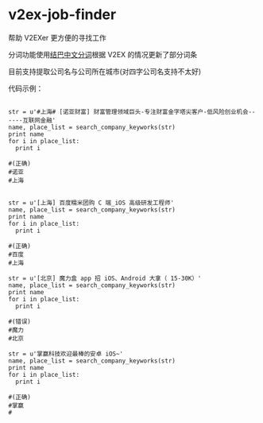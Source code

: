 # v2ex-job-finder
帮助 V2EXer 更方便的寻找工作

分词功能使用[结巴中文分词](https://github.com/fxsjy/jieba)根据 V2EX 的情况更新了部分词条

目前支持提取公司名与公司所在城市(对四字公司名支持不太好)

代码示例：

<pre><code>
str = u'#上海# [诺亚财富] 财富管理领域巨头-专注财富金字塔尖客户-低风险创业机会------互联网金融'
name, place_list = search_company_keyworks(str)
print name
for i in place_list:
  print i
 
#<out>(正确)
#诺亚
#上海


str = u'[上海] 百度糯米团购 C 端_iOS 高级研发工程师'
name, place_list = search_company_keyworks(str)
print name
for i in place_list:
  print i
 
#<out>(正确)
#百度
#上海

str = u'[北京] 魔力盒 app 招 iOS、Android 大拿（ 15-30K）'
name, place_list = search_company_keyworks(str)
print name
for i in place_list:
  print i
 
#<out>(错误)
#魔力
#北京

str = u'掌赢科技欢迎最棒的安卓 iOS~'
name, place_list = search_company_keyworks(str)
print name
for i in place_list:
  print i
 
#<out>(正确)
#掌赢
#

</code></pre>
